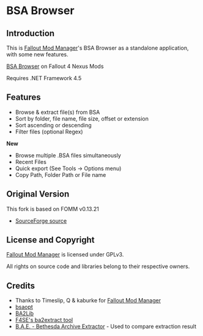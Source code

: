 # BSA Browser

## Introduction

This is [Fallout Mod Manager](https://sourceforge.net/projects/fomm/)'s BSA Browser as a standalone application, with some new features.

[BSA Browser](http://www.nexusmods.com/fallout4/mods/17061/?) on Fallout 4 Nexus Mods

Requires .NET Framework 4.5

## Features

 - Browse & extract file(s) from BSA
 - Sort by folder, file name, file size, offset or extension
 - Sort ascending or descending
 - Filter files (optional Regex)

**New**

 - Browse multiple .BSA files simultaneously
 - Recent Files
 - Quick export (See Tools -> Options menu)
 - Copy Path, Folder Path or File name
 
## Original Version

This fork is based on FOMM v0.13.21

- [SourceForge source](https://sourceforge.net/p/fomm/code/685/tree/branches/qfomm/)

## License and Copyright
[Fallout Mod Manager](https://sourceforge.net/projects/fomm/) is licensed under GPLv3.

All rights on source code and libraries belong to their respective owners.

## Credits
 
- Thanks to Timeslip, Q & kaburke for [Fallout Mod Manager](https://sourceforge.net/projects/fomm/)
- [bsaopt](https://github.com/Ethatron/bsaopt)
- [BA2Lib](https://github.com/digitalutopia1/BA2Lib)
- [F4SE's ba2extract tool](http://f4se.silverlock.org/)
- [B.A.E. - Bethesda Archive Extractor](http://www.nexusmods.com/fallout4/mods/78) - Used to compare extraction result
